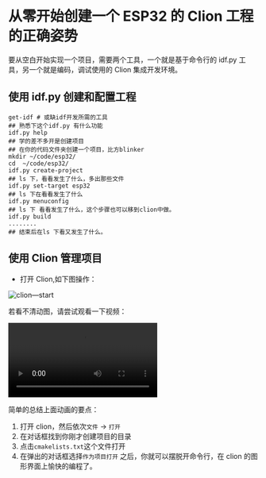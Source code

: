 # 从零开始创建一个 ESP32 的 Clion 工程的正确姿势

要从空白开始实现一个项目，需要两个工具，一个就是基于命令行的 idf.py 工具，另一个就是编码，调试使用的 Clion 集成开发环境。

## 使用 idf.py 创建和配置工程

```
get-idf # 或缺idf开发所需的工具
## 熟悉下这个idf.py 有什么功能
idf.py help
## 学的差不多开是创建项目
## 在你的代码文件夹创建一个项目，比方blinker
mkdir ~/code/esp32/
cd  ~/code/esp32/
idf.py create-project
## ls 下，看看发生了什么，多出那些文件
idf.py set-target esp32
## ls 下在看看发生了什么
idf.py menuconfig
## ls 下 看看发生了什么，这个步骤也可以移到clion中做。
idf.py build
........
## 结束后在ls 下看又发生了什么。

```

## 使用 Clion 管理项目

- 打开 Clion,如下图操作：

![clion—start](../IMG/clion-start.gif)

若看不清动图，请尝试观看一下视频：

<video src="../IMG/clion-start.mov"></video>

简单的总结上面动画的要点：

1. 打开 clion，然后依次`文件` -> `打开`
2. 在对话框找到你刚才创建项目的目录
3. 点击`cmakelists.txt`这个文件打开
4. 在弹出的对话框选择`作为项目打开`
   之后，你就可以摆脱开命令行，在 clion 的图形界面上愉快的编程了。
